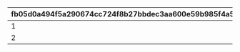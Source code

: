 |fb05d0a494f5a290674cc724f8b27bbdec3aa600e59b985f4a5cc58bd9e2c50c|42133b85654c7f0ab4217360dbef37d97ecff083e33c7ba1d696e877f23d96c4|d17d1e1f13deffe03aadd76d8e40ed41ca152adcb4d0348c60d5dfbb99c2818b|99c01de0aa381a149145fb33b252af9513bfbf42f77bbef15050d955525fc6f5|885bb719175759068558d9f7e8d702d69800929d05b418cc3799362c2f039899|c7d3e884e39ea9c8b0dc2821c7ef62659e4f086d47d3ee3bf03e7fa87637b827|
| --- | --- | --- | --- | --- | --- |
|1|5|0|804100501|1005|bgm_MC181B|
|2|5|804100601|804100502|1005|bgm_MC182|